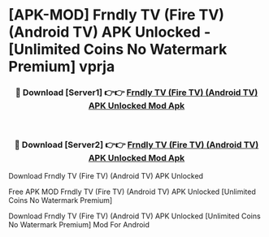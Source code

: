 # [APK-MOD] Frndly TV (Fire TV) (Android TV) APK Unlocked - [Unlimited Coins No Watermark Premium] vprja



<div align="center">
<h3>🔴 Download [Server1] 👉👉 <a href="https://momento.my/?title=Frndly_TV_(Fire_TV)_(Android_TV)_APK_Unlocked">Frndly TV (Fire TV) (Android TV) APK Unlocked Mod Apk</a></h3><br>

<h3>🔴 Download [Server2] 👉👉 <a href="https://momento.my/?title=Frndly_TV_(Fire_TV)_(Android_TV)_APK_Unlocked">Frndly TV (Fire TV) (Android TV) APK Unlocked Mod Apk</a></h3>
</div>



Download Frndly TV (Fire TV) (Android TV) APK Unlocked 

Free APK MOD Frndly TV (Fire TV) (Android TV) APK Unlocked [Unlimited Coins No Watermark Premium]

Download Frndly TV (Fire TV) (Android TV) APK Unlocked [Unlimited Coins No Watermark Premium] Mod For Android
